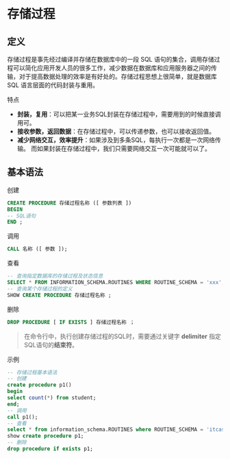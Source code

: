 # 存储过程

## 定义

存储过程是事先经过编译并存储在数据库中的一段 SQL 语句的集合，调用存储过程可以简化应用开发人员的很多工作，减少数据在数据库和应用服务器之间的传输，对于提高数据处理的效率是有好处的。存储过程思想上很简单，就是数据库 SQL 语言层面的代码封装与重用。

特点

- **封装，复用**：可以把某一业务SQL封装在存储过程中，需要用到的时候直接调用可。
- **接收参数，返回数据**：在存储过程中，可以传递参数，也可以接收返回值。
- **减少网络交互，效率提升**：如果涉及到多条SQL，每执行一次都是一次网络传输。 而如果封装在存储过程中，我们只需要网络交互一次可能就可以了。

## 基本语法

创建

```sql
CREATE PROCEDURE 存储过程名称 ([ 参数列表 ])
BEGIN
-- SQL语句
END ;
```

调用

```sql
CALL 名称 ([ 参数 ]);
```

查看

```sql
-- 查询指定数据库的存储过程及状态信息
SELECT * FROM INFORMATION_SCHEMA.ROUTINES WHERE ROUTINE_SCHEMA = 'xxx'; 
-- 查询某个存储过程的定义
SHOW CREATE PROCEDURE 存储过程名称 ; 
```

删除

```sql
DROP PROCEDURE [ IF EXISTS ] 存储过程名称 ；
```

> 在命令行中，执行创建存储过程的SQL时，需要通过关键字 **delimiter** 指定SQL语句的**结束符**。

示例

```sql
-- 存储过程基本语法
-- 创建
create procedure p1()
begin
select count(*) from student;
end;
-- 调用
call p1();
-- 查看
select * from information_schema.ROUTINES where ROUTINE_SCHEMA = 'itcast';
show create procedure p1;
-- 删除
drop procedure if exists p1;
```
